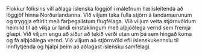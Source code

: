 Flokkur fólksins vill aðlaga íslenska löggjöf í málefnum hælisleitenda að löggjöf hinna Norðurlandanna. Við viljum taka fulla stjórn á landamærunum og tryggja eftirlit með farþegalistum flugfélaga. Við viljum veita stjórnvöldum heimild til að víkja úr landi einstaklingum með alþjóðlega vernd sem fremja glæpi. Við viljum engu að síður að tekið verði utan um þá sem hingað koma og fá alþjóðlega vernd. Við viljum að stjórnvöld efli íslenskukennslu til innflytjenda og hjálpi þeim að aðlagast íslensku samfélagi. 